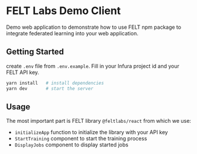 # FELT Labs Demo Client
Demo web application to demonstrate how to use FELT npm package to integrate federated learning into your web application.

## Getting Started

create `.env` file from `.env.example`. Fill in your Infura project id and your FELT API key.

```bash
yarn install   # install dependencies
yarn dev       # start the server
```

## Usage
The most important part is FELT library `@feltlabs/react` from which we use:
- `initializeApp` function to initialize the library with your API key
- `StartTraining` component to start the training process
- `DisplayJobs` component to display started jobs
